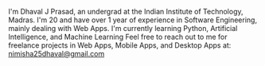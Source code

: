 I'm Dhaval J Prasad, an undergrad at the Indian Institute of Technology, Madras. 
I'm 20 and have over 1 year of experience in Software Engineering, mainly dealing with Web Apps. 
I'm currently learning Python, Artificial Intelligence, and Machine Learning
Feel free to reach out to me for freelance projects in Web Apps, Mobile Apps, and Desktop Apps at: nimisha25dhaval@gmail.com

